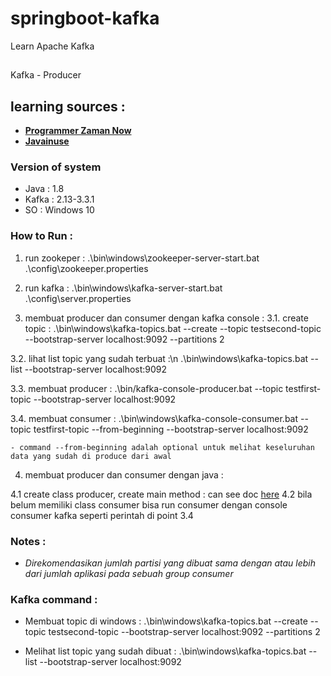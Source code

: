 # springboot-kafka
Learn Apache Kafka

##
Kafka - Producer

## learning sources : 
- [**Programmer Zaman Now**](https://www.youtube.com/watch?v=JTuGhqdhl68&list=PL-CtdCApEFH8dJMuQGojbjUdLEty8mqYF&index=8)
- [**Javainuse**](https://www.javainuse.com/messaging/kafka/architecture)

### Version of system
- Java : 1.8
- Kafka : 2.13-3.3.1
- SO : Windows 10


### How to Run :
1. run zookeper : 
    .\bin\windows\zookeeper-server-start.bat .\config\zookeeper.properties
	
2. run kafka : 
    .\bin\windows\kafka-server-start.bat .\config\server.properties
	
3. membuat producer dan consumer dengan kafka console : 
3.1. create topic : 
    .\bin\windows\kafka-topics.bat --create --topic testsecond-topic --bootstrap-server localhost:9092 --partitions 2
	
3.2. lihat list topic yang sudah terbuat :\n 
    .\bin\windows\kafka-topics.bat --list --bootstrap-server localhost:9092
	
3.3. membuat producer : 
	.\bin/kafka-console-producer.bat --topic testfirst-topic --bootstrap-server localhost:9092
	
3.4. membuat consumer :
	.\bin\windows\kafka-console-consumer.bat --topic testfirst-topic --from-beginning --bootstrap-server localhost:9092
	
	- command --from-beginning adalah optional untuk melihat keseluruhan data yang sudah di produce dari awal


4. membuat producer dan consumer dengan java :

4.1 create class producer, create main method : can see doc [here](https://kafka.apache.org/33/javadoc/index.html?org/apache/kafka/clients/producer/KafkaProducer.html)
4.2 bila belum memiliki class consumer bisa run consumer dengan console consumer kafka seperti perintah di point 3.4


### Notes :
- *Direkomendasikan jumlah partisi yang dibuat sama dengan atau lebih dari jumlah aplikasi pada sebuah group consumer*



### Kafka command :
- Membuat topic di windows :
	.\bin\windows\kafka-topics.bat --create --topic testsecond-topic --bootstrap-server localhost:9092 --partitions 2

- Melihat list topic yang sudah dibuat : 
	.\bin\windows\kafka-topics.bat --list --bootstrap-server localhost:9092